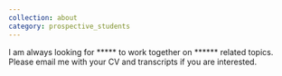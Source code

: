 ```yaml
---
collection: about
category: prospective_students
---
```

I am always looking for ***** to work together on ****** related topics. Please email me with your CV and transcripts if you are interested.

